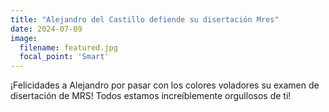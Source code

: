 ```yaml
---
title: "Alejandro del Castillo defiende su disertación Mres"
date: 2024-07-09
image:
  filename: featured.jpg
  focal_point: 'Smart'
---
```


¡Felicidades a Alejandro por pasar con los colores voladores su examen de disertación de MRS! Todos estamos increíblemente orgullosos de ti!